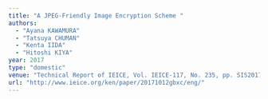 ```yaml
---
title: "A JPEG-Friendly Image Encryption Scheme "
authors:
  - "Ayana KAWAMURA"
  - "Tatsuya CHUMAN"
  - "Kenta IIDA"
  - "Hitoshi KIYA"
year: 2017
type: "domestic"
venue: "Technical Report of IEICE, Vol. IEICE-117, No. 235, pp. SIS2017-22 , 奈良市水門町, 2017-10-12."
url: "http://www.ieice.org/ken/paper/20171012gbxc/eng/"
---
```

